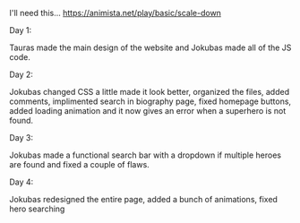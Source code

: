 I'll need this... https://animista.net/play/basic/scale-down

Day 1:

Tauras made the main design of the website and Jokubas made all of the JS code.

Day 2:

Jokubas changed CSS a little made it look better, organized the files, added comments, implimented search in biography page, fixed homepage buttons, added loading animation and it now gives an error when a superhero is not found.

Day 3:

Jokubas made a functional search bar with a dropdown if multiple heroes are found and fixed a couple of flaws.

Day 4:

Jokubas redesigned the entire page, added a bunch of animations, fixed hero searching
